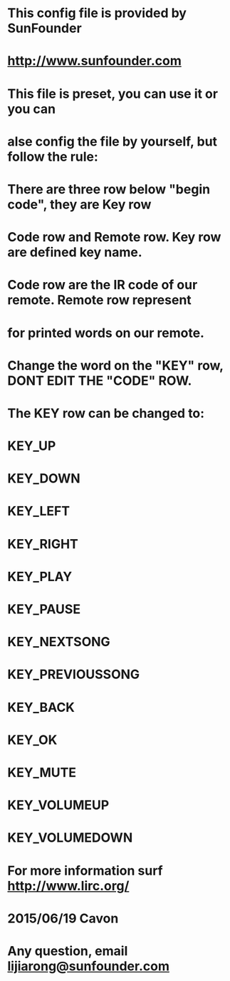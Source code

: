 # This config file is provided by SunFounder
# http://www.sunfounder.com
#
# This file is preset, you can use it or you can 
# alse config the file by yourself, but follow the rule:
#
# There are three row below "begin code", they are Key row 
# Code row and Remote row. Key row are defined key name.
# Code row are the IR code of our remote. Remote row represent 
# for printed words on our remote.
# Change the word on the "KEY" row, DONT EDIT THE "CODE" ROW.
#
# The KEY row can be changed to:
# KEY_UP
# KEY_DOWN 
# KEY_LEFT
# KEY_RIGHT
# KEY_PLAY
# KEY_PAUSE
# KEY_NEXTSONG
# KEY_PREVIOUSSONG
# KEY_BACK
# KEY_OK
# KEY_MUTE
# KEY_VOLUMEUP
# KEY_VOLUMEDOWN
#
# For more information surf http://www.lirc.org/
#
# 2015/06/19 Cavon
# Any question, email lijiarong@sunfounder.com

